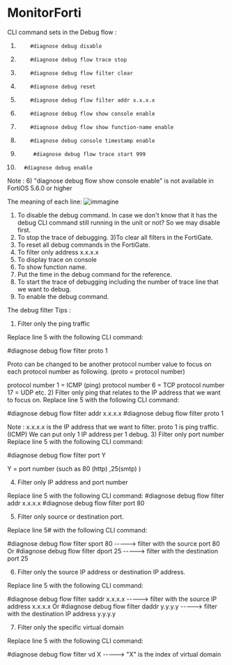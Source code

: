 # MonitorForti
CLI command sets in the Debug flow :
1)         #diagnose debug disable
2)         #diagnose debug flow trace stop
3)         #diagnose debug flow filter clear
4)         #diagnose debug reset
5)         #diagnose debug flow filter addr x.x.x.x
6)         #diagnose debug flow show console enable
7)         #diagnose debug flow show function-name enable
8)         #diagnose debug console timestamp enable
9)          #diagnose debug flow trace start 999
10)       #diagnose debug enable
Note : 6) "diagnose debug flow show console enable" is not available in FortiOS 5.6.0 or higher

The meaning of each line:
![immagine](https://user-images.githubusercontent.com/56889513/117016463-08d2df80-acf3-11eb-8fb5-19d13301041a.png)

1) To disable the debug command. In case we don't know that it has the debug CLI command still running in the unit or not? So we may disable first.
2) To stop the trace of debugging.
3)To clear all filters in the FortiGate.
4) To reset all debug commands in the FortiGate.
5) To filter only address x.x.x.x
6) To display trace on console
7) To show function name.
8) Put the time in the debug command for the reference.
9) To start the trace of debugging including the number of trace line that we want to debug.
10) To enable the debug command.

The debug filter Tips :


1) Filter only the ping traffic

Replace line 5 with the following CLI command:

#diagnose debug flow filter proto 1

Proto can be changed to be another protocol number value to focus on each protocol number as following. (proto = protocol number)

protocol number 1 = ICMP (ping)
protocol number 6 = TCP
protocol number 17 = UDP
etc.
2) Filter only ping that relates to the IP address that we want to focus on.
Replace line 5 with the following CLI command:

#diagnose debug flow filter addr x.x.x.x
#diagnose debug flow filter proto 1

Note :
x.x.x.x is the IP address that we want to filter.
proto 1 is ping traffic. (ICMP)
We can put only 1 IP address per 1 debug.
3) Filter only port number
Replace line 5 with the following CLI command:

#diagnose debug flow filter port Y

Y = port number (such as 80 (http) ,25(smtp) )

4) Filter only IP address and port number

Replace line 5 with the following CLI command:
#diagnose debug flow filter addr x.x.x.x
#diagnose debug flow filter port 80

5) Filter only source or destination port.

Replace line 5# with the following CLI command:

#diagnose debug flow filter sport 80                           -----> filter with the source port 80
Or
#diagnose debug flow filter dport 25                              -----> filter with the destination port 25

6) Filter only the source IP address or destination IP address.

Replace line 5 with the following CLI command:

#diagnose debug flow filter saddr x.x.x.x          -----> filter with the source IP address x.x.x.x
Or
#diagnose debug flow filter daddr y.y.y.y          -----> filter with the destination IP address y.y.y.y


7) Filter only the specific virtual domain

Replace line 5 with the following CLI command:

#diagnose debug flow filter vd X                                   -----> "X" is the index of virtual domain
